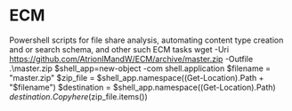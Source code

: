 # ECM
Powershell scripts for file share analysis, automating content type creation and or search schema, and other such ECM tasks
wget -Uri https://github.com/AtrionIMandW/ECM/archive/master.zip -Outfile .\master.zip
$shell_app=new-object -com shell.application
$filename = "master.zip"
$zip_file = $shell_app.namespace((Get-Location).Path + "\$filename")
$destination = $shell_app.namespace((Get-Location).Path)
$destination.Copyhere($zip_file.items())
